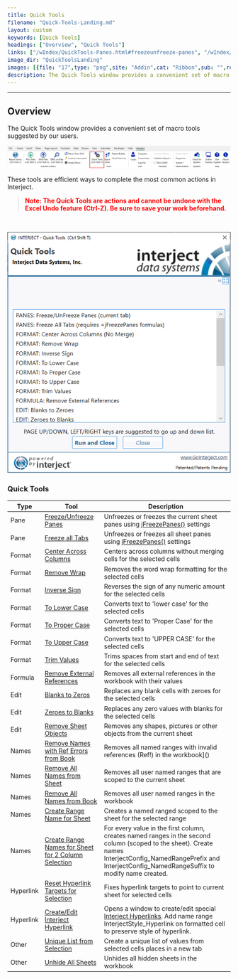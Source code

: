 ```yaml
---
title: Quick Tools
filename: "Quick-Tools-Landing.md"
layout: custom
keywords: [Quick Tools]
headings: ["Overview", "Quick Tools"]
links: ["/wIndex/QuickTools-Panes.html#freezeunfreeze-panes", "/wIndex/jFreezePanes.html", "/wIndex/QuickTools-Panes.html#freeze-all-tabs", "/wIndex/jFreezePanes.html", "/wIndex/QuickTools-Format.html#center-across-columns", "/wIndex/QuickTools-Format.html#remove-wrap", "/wIndex/QuickTools-Format.html#inverse-sign", "/wIndex/QuickTools-Format.html#to-lower-case", "/wIndex/QuickTools-Format.html#to-proper-case", "/wIndex/QuickTools-Format.html#to-upper-case", "/wIndex/QuickTools-Format.html#trim-values", "/wIndex/QuickTools-Formula.html#remove-external-references", "/wIndex/QuickTools-Edit.html#blanks-to-zeros", "/wIndex/QuickTools-Edit.html#zeros-to-blanks", "/wIndex/QuickTools-Edit.html#remove-sheet-objects", "/wIndex/QuickTools-Names.html#remove-names-with-ref-errors-from-book", "/wIndex/QuickTools-Names.html#remove-all-names-from-sheet", "/wIndex/QuickTools-Names.html#remove-all-names-from-book", "/wIndex/QuickTools-Names.html-create-range-name-for-sheet", "/wIndex/QuickTools-Names.html#create-range-names-for-sheet-for-2-column-selection", "/wIndex/QuickTools-Hyperlink.html#reset-hyperlink-targets-for-selection", "/wIndex/QuickTools-Hyperlink.html#createedit-interject-hyperlink", "/wIndex/INTERJECT-Link-Index.html", "/wIndex/QuickTools-Other.html#unique-list-from-selection", "/wIndex/QuickTools-Other.html#unhide-all-sheets"]
image_dir: "QuickToolsLanding"
images: [{file: "17",type: "png",site: "Addin",cat: "Ribbon",sub: "",report: "",ribbon: "Advanced",config: ""},{file: "QuickTools",type: "png",site: "Addin",cat: "Quick Tools",sub: "",report: "",ribbon: "",config: ""}]
description: The Quick Tools window provides a convenient set of macro tools suggested by our users.
---
```

* * *

##  Overview

The Quick Tools window provides a convenient set of macro tools suggested by our users. 

![](/images/QuickToolsLanding/17.png)
<br>

These tools are efficient ways to complete the most common actions in Interject. 

<blockquote class=highlight_note>
<b style='color:red;'><strong>Note: The Quick Tools are actions and cannot be undone with the Excel Undo feature (Ctrl-Z). Be sure to save your work beforehand.</strong></b>
</blockquote>

<br>

![](/images/QuickToolsLanding/QuickTools.png)
<br>

### Quick Tools

| Type | Tool | Description |
| ---- | ---- | ---- |
| Pane | [Freeze/Unfreeze Panes](/wIndex/QuickTools-Panes.html#freezeunfreeze-panes) | Unfreezes or freezes the current sheet panes using [jFreezePanes()](/wIndex/jFreezePanes.html) settings | 
| Pane | [Freeze all Tabs](/wIndex/QuickTools-Panes.html#freeze-all-tabs) | Unfreezes or freezes all sheet panes using [jFreezePanes()](/wIndex/jFreezePanes.html) settings |
| Format | [Center Across Columns](/wIndex/QuickTools-Format.html#center-across-columns) | Centers across columns without merging cells for the selected cells |
| Format | [Remove Wrap](/wIndex/QuickTools-Format.html#remove-wrap) | Removes the word wrap formatting for the selected cells |
| Format | [Inverse Sign](/wIndex/QuickTools-Format.html#inverse-sign) | Reverses the sign of any numeric amount for the selected cells |
| Format | [To Lower Case](/wIndex/QuickTools-Format.html#to-lower-case) | Converts text to 'lower case' for the selected cells |
| Format | [To Proper Case](/wIndex/QuickTools-Format.html#to-proper-case) | Converts text to 'Proper Case' for the selected cells |
| Format | [To Upper Case](/wIndex/QuickTools-Format.html#to-upper-case) | Converts text to 'UPPER CASE' for the selected cells |
| Format | [Trim Values](/wIndex/QuickTools-Format.html#trim-values) | Trims spaces from start and end of text for the selected cells |
| Formula | [Remove External References](/wIndex/QuickTools-Formula.html#remove-external-references) | Removes all external references in the workbook with their values |  |
| Edit | [Blanks to Zeros](/wIndex/QuickTools-Edit.html#blanks-to-zeros) | Replaces any blank cells with zeroes for the selected cells |  |
| Edit | [Zeroes to Blanks](/wIndex/QuickTools-Edit.html#zeros-to-blanks) | Replaces any zero values with blanks for the selected cells |  |
| Edit | [Remove Sheet Objects](/wIndex/QuickTools-Edit.html#remove-sheet-objects) | Removes any shapes, pictures or other objects from the current sheet |  |
| Names | [Remove Names with Ref Errors from Book](/wIndex/QuickTools-Names.html#remove-names-with-ref-errors-from-book) | Removes all named ranges with invalid references (Ref!) in the workbook]() |  |
| Names | [Remove All Names from Sheet](/wIndex/QuickTools-Names.html#remove-all-names-from-sheet) | Removes all user named ranges that are scoped to the current sheet |  |
| Names | [Remove All Names from Book](/wIndex/QuickTools-Names.html#remove-all-names-from-book) | Removes all user named ranges in the workbook |  |
| Names | [Create Range Name for Sheet](/wIndex/QuickTools-Names.html-create-range-name-for-sheet) | Creates a named ranged scoped to the sheet for the selected range |  |
| Names | [Create Range Names for Sheet for 2 Column Selection](/wIndex/QuickTools-Names.html#create-range-names-for-sheet-for-2-column-selection) | For every value in the first column, creates named ranges in the second column (scoped to the sheet). Create names InterjectConfig_NamedRangePrefix and InterjectConfig_NamedRangeSuffix to modify name created. |  |
| Hyperlink | [Reset Hyperlink Targets for Selection](/wIndex/QuickTools-Hyperlink.html#reset-hyperlink-targets-for-selection) | Fixes hyperlink targets to point to current sheet for selected cells |  |
| Hyperlink | [Create/Edit Interject Hyperlink](/wIndex/QuickTools-Hyperlink.html#createedit-interject-hyperlink) | Opens a window to create/edit special [Interject Hyperlinks](/wIndex/INTERJECT-Link-Index.html). Add name range InterjectStyle_Hyperlink on formatted cell to preserve style of hyperlink. |  |
| Other | [Unique List from Selection](/wIndex/QuickTools-Other.html#unique-list-from-selection) | Create a unique list of values from selected cells places in a new tab |  |
| Other | [Unhide All Sheets](/wIndex/QuickTools-Other.html#unhide-all-sheets) | Unhides all hidden sheets in the workbook |  |
